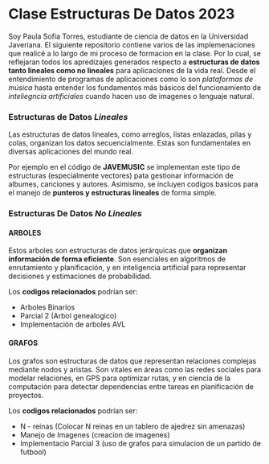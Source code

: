 # Clase Estructuras De Datos 2023
Soy Paula Sofía Torres, estudiante de ciencia de datos en la Universidad Javeriana.
El siguiente repositorio contiene varios de las implemenaciones que realicé a lo largo de mi proceso de formacion en la clase. Por lo cual, se reflejaran todos los apredizajes generados respecto a **estructuras de datos tanto lineales como no lineales** para aplicaciones de la vida real. Desde el entendimiento de programas de aplicaciones como lo son _plataformas de música_ hasta entender los fundamentos más básicos del funcionamiento de _inteliegncia artificiales_ cuando hacen uso de imagenes o lenguaje natural. 

### Estructuras de Datos _Lineales_

Las estructuras de datos lineales, como arreglos, listas enlazadas, pilas y colas, organizan los datos secuencialmente. Estas son fundamentales en diversas aplicaciones del mundo real.

Por ejemplo en el código de **JAVEMUSIC** se implementan este tipo de estructuras (especialmente vectores) pata gestionar información de albumes, canciones y autores. Asimismo, se incluyen codigos basicos para el manejo de **punteros y estructuras lineales** de forma simple.

### Estructuras De Datos _No Lineales_
#### ARBOLES
Estos arboles son  estructuras de datos jerárquicas que **organizan información de forma eficiente**. Son esenciales en algoritmos de enrutamiento y planificación, y en inteligencia artificial para representar decisiones y estimaciones de probabilidad.

Los **codigos relacionados** podrían ser:
- Arboles Binarios
- Parcial 2 (Arbol genealogico)
- Implementación de arboles AVL


#### GRAFOS 
Los grafos son estructuras de datos que representan relaciones complejas mediante nodos y aristas. Son vitales en áreas como las redes sociales para modelar relaciones, en GPS para optimizar rutas, y en ciencia de la computación para detectar dependencias entre tareas en planificación de proyectos.

Los **codigos relacionados** podrían ser:
- N - reinas (Colocar N reinas en un tablero de ajedrez sin amenazas)
- Manejo de Imagenes (creacion de imagenes)
- Implementacio Parcial 3 (uso de grafos para simulacion de un partido de futbool)


